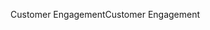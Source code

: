 <span data-ttu-id="7d0da-101">Customer Engagement</span><span class="sxs-lookup"><span data-stu-id="7d0da-101">Customer Engagement</span></span>